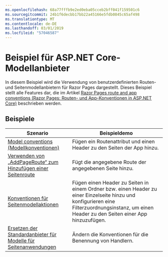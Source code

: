 ```yaml
---
ms.openlocfilehash: 68a77fffb9e2ed0eba05cceb2bff041f159501c6
ms.sourcegitcommit: 24b1f6decbb17bb22a45166e5fdb0845c65af498
ms.translationtype: MT
ms.contentlocale: de-DE
ms.lasthandoff: 03/01/2019
ms.locfileid: "57046587"
---
```

# <a name="aspnet-core-model-providers-sample"></a>Beispiel für ASP.NET Core-Modellanbieter

In diesem Beispiel wird die Verwendung von benutzerdefinierten Routen- und Seitenmodellanbietern für Razor Pages dargestellt. Dieses Beispiel stellt alle Features dar, die im Artikel [Razor Pages route and app conventions (Razor Pages: Routen- und App-Konventionen in ASP.NET Core)](https://docs.microsoft.com/aspnet/core/razor-pages/razor-pages-convention-features) beschrieben werden.

## <a name="examples-in-this-sample"></a>Beispiele

| Szenario | Beispieldemo |
| -------- | ----------- |
| [Model conventions (Modellkonventionen)](https://docs.microsoft.com/aspnet/core/razor-pages/razor-pages-conventions#model-conventions) | Fügen ein Routenattribut und einen Header zu den Seiten der App hinzu. |
| [Verwenden von „AddPageRoute“ zum Hinzufügen einer Seitenroute](https://docs.microsoft.com/aspnet/core/razor-pages/razor-pages-conventions#configure-a-page-route) | Fügt die angegebene Route der angegebenen Seite hinzu. |
| [Konventionen für Seitenmodellaktionen](https://docs.microsoft.com/aspnet/core/razor-pages/razor-pages-conventions#page-model-action-conventions) | Fügen einen Header zu Seiten in einem Ordner bzw. einen Header zu einer Einzelseite hinzu und konfigurieren eine Filterzuordnungsinstanz, um einen Header zu den Seiten einer App hinzuzufügen. |
| [Ersetzen der Standardanbieter für Modelle für Seitenanwendungen](https://docs.microsoft.com/aspnet/core/razor-pages/razor-pages-conventions#replace-the-default-page-app-model-provider) | Ändern die Konventionen für die Benennung von Handlern. |

